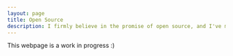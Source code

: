 ```yaml
---
layout: page
title: Open Source
description: I firmly believe in the promise of open source, and I've made many contributions to the libre software community.
---
```


This webpage is a work in progress :)